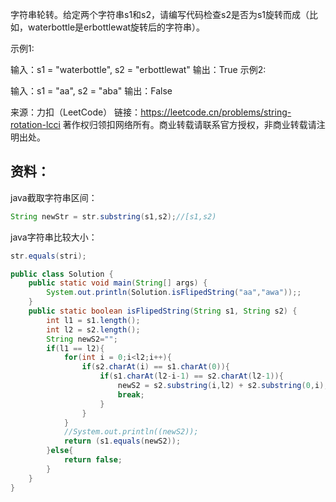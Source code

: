 字符串轮转。给定两个字符串s1和s2，请编写代码检查s2是否为s1旋转而成（比如，waterbottle是erbottlewat旋转后的字符串）。

示例1:

 输入：s1 = "waterbottle", s2 = "erbottlewat"
 输出：True
示例2:

 输入：s1 = "aa", s2 = "aba"
 输出：False

来源：力扣（LeetCode）
链接：https://leetcode.cn/problems/string-rotation-lcci
著作权归领扣网络所有。商业转载请联系官方授权，非商业转载请注明出处。

## 资料：

java截取字符串区间：
```java
String newStr = str.substring(s1,s2);//[s1,s2)
```

java字符串比较大小：
```java
str.equals(stri);
```

```java
public class Solution {
    public static void main(String[] args) {
        System.out.println(Solution.isFlipedString("aa","awa"));;
    }
    public static boolean isFlipedString(String s1, String s2) {
        int l1 = s1.length();
        int l2 = s2.length();
        String newS2="";
        if(l1 == l2){
            for(int i = 0;i<l2;i++){
                if(s2.charAt(i) == s1.charAt(0)){     
                    if(s1.charAt(l2-i-1) == s2.charAt(l2-1)){
                        newS2 = s2.substring(i,l2) + s2.substring(0,i);
                        break;
                    }
                }
            } 
            //System.out.println((newS2));
            return (s1.equals(newS2));
        }else{
            return false;
        }
    }
}
```